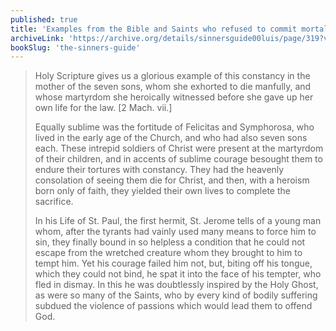 ```yaml
---
published: true
title: 'Examples from the Bible and Saints who refused to commit mortal sin'
archiveLink: 'https://archive.org/details/sinnersguide00luis/page/319?view=theater'
bookSlug: 'the-sinners-guide'
---
```


> Holy Scripture gives us a glorious example of this constancy in the mother of the seven sons, whom she exhorted to die manfully, and whose martyrdom she heroically witnessed before she gave up her own life for the law. [2 Mach. vii.]
>
> Equally sublime was the fortitude of Felicitas and Symphorosa, who lived in the early age of the Church, and who had also seven sons each. These intrepid soldiers of Christ were present at the martyrdom of their children, and in accents of sublime courage besought them to endure their tortures with constancy. They had the heavenly consolation of seeing them die for Christ, and then, with a heroism born only of faith, they yielded their own lives to complete the sacrifice.
>
> In his Life of St. Paul, the first hermit, St. Jerome tells of a young man whom, after the tyrants had vainly used many means to force him to sin, they finally bound in so helpless a condition that he could not escape from the wretched creature whom they brought to him to tempt him. Yet his courage failed him not, but, biting off his tongue, which they could not bind, he spat it into the face of his tempter, who fled in dismay. In this he was doubtlessly inspired by the Holy Ghost, as were so many of the Saints, who by every kind of bodily suffering subdued the violence of passions which would lead them to offend God.